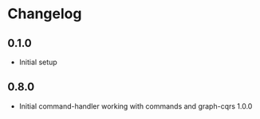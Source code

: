 # Changelog

## 0.1.0

- Initial setup

## 0.8.0

- Initial command-handler working with commands and graph-cqrs 1.0.0

